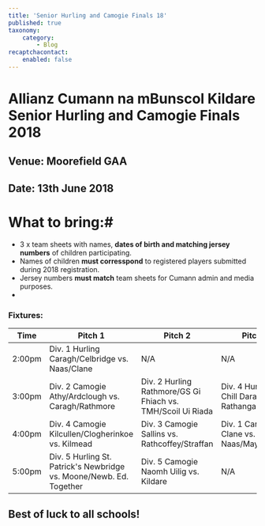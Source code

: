 ```yaml
---
title: 'Senior Hurling and Camogie Finals 18'
published: true
taxonomy:
    category:
        - Blog
recaptchacontact:
    enabled: false
---
```


# Allianz Cumann na mBunscol Kildare Senior Hurling and Camogie Finals 2018
## Venue: Moorefield GAA
## Date: 13th June 2018

# What to bring:#
* 3 x team sheets with names, **dates of birth and matching jersey numbers** of children participating.
* Names of children **must corresspond** to registered players submitted during 2018 registration.
* Jersey numbers **must match** team sheets for Cumann admin and media purposes.
* 
### Fixtures:
Time | Pitch 1 | Pitch 2 | Pitch 3
--- | --- | --- | ---
2:00pm | Div. 1 Hurling Caragh/Celbridge vs. Naas/Clane  | N/A | N/A
3:00pm | Div. 2 Camogie Athy/Ardclough vs. Caragh/Rathmore | Div. 2 Hurling Rathmore/GS Gi Fhiach vs. TMH/Scoil Ui Riada | Div. 4 Hurling GS Chill Dara vs. Rathangan/Kildare 
4:00pm | Div. 4 Camogie Kilcullen/Clogherinkoe vs. Kilmead | Div. 3 Camogie Sallins vs. Rathcoffey/Straffan | Div. 1 Camogie Clane vs. Naas/Maynooth
5:00pm | Div. 5 Hurling St. Patrick's Newbridge vs. Moone/Newb. Ed. Together | Div. 5 Camogie Naomh Uilig vs. Kildare | N/A | Div. 3 Hurling Straffan/Dunlavin vs. Kilcullen/Cappagh/Prosperous

## Best of luck to all schools! ##